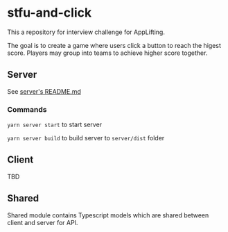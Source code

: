 # stfu-and-click

This a repository for interview challenge for AppLifting.

The goal is to create a game where users click a button to reach the higest score. Players may group into teams to achieve higher score together.

## Server

See [server's README.md](./server/README.md)

### Commands

`yarn server start` to start server

`yarn server build` to build server to `server/dist` folder

## Client

TBD

## Shared

Shared module contains Typescript models which are shared between client and server for API.
